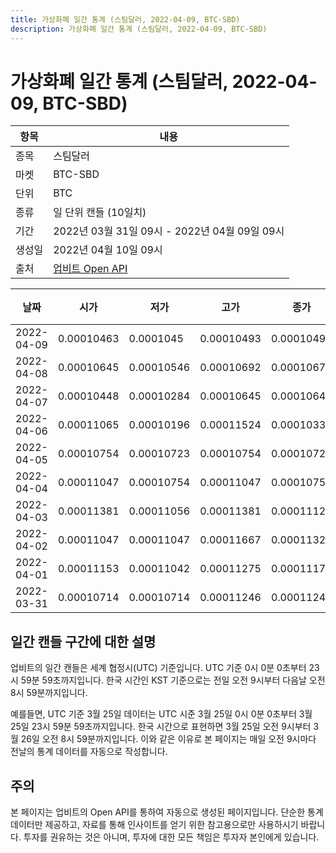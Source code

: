 ```yaml
---
title: 가상화폐 일간 통계 (스팀달러, 2022-04-09, BTC-SBD)
description: 가상화폐 일간 통계 (스팀달러, 2022-04-09, BTC-SBD)
---
```



가상화폐 일간 통계 (스팀달러, 2022-04-09, BTC-SBD)
===

|항목|내용|
|--|--|
|종목|스팀달러|
|마켓|BTC-SBD|
|단위|BTC|
|종류|일 단위 캔들 (10일치)|
|기간|2022년 03월 31일 09시 - 2022년 04월 09일 09시|
|생성일|2022년 04월 10일 09시|
|출처|[업비트 Open API](https://docs.upbit.com)|


|날짜|시가|저가|고가|종가|비고|
|--|--|--|--|--|--|
|2022-04-09|0.00010463|0.0001045|0.00010493|0.00010491|    |
|2022-04-08|0.00010645|0.00010546|0.00010692|0.00010676|    |
|2022-04-07|0.00010448|0.00010284|0.00010645|0.00010645|    |
|2022-04-06|0.00011065|0.00010196|0.00011524|0.00010331|    |
|2022-04-05|0.00010754|0.00010723|0.00010754|0.00010723|    |
|2022-04-04|0.00011047|0.00010754|0.00011047|0.00010754|    |
|2022-04-03|0.00011381|0.00011056|0.00011381|0.00011127|    |
|2022-04-02|0.00011047|0.00011047|0.00011667|0.00011328|    |
|2022-04-01|0.00011153|0.00011042|0.00011275|0.00011172|    |
|2022-03-31|0.00010714|0.00010714|0.00011246|0.00011246|    |


일간 캔들 구간에 대한 설명
---


업비트의 일간 캔들은 세계 협정시(UTC) 기준입니다. 
UTC 기준 0시 0분 0초부터 23시 59분 59초까지입니다. 
한국 시간인 KST 기준으로는 전일 오전 9시부터 다음날 오전 8시 59분까지입니다. 


예를들면, UTC 기준 3월 25일 데이터는 UTC 시준 3월 25일 0시 0분 0초부터 3월 25일 23시 59분 59초까지입니다. 
한국 시간으로 표현하면 3월 25일 오전 9시부터 3월 26일 오전 8시 59분까지입니다. 
이와 같은 이유로 본 페이지는 매일 오전 9시마다 전날의 통계 데이터를 자동으로 작성합니다. 


주의
---


본 페이지는 업비트의 Open API를 통하여 자동으로 생성된 페이지입니다. 
단순한 통계 데이터만 제공하고, 자료를 통해 인사이트를 얻기 위한 참고용으로만 사용하시기 바랍니다. 
투자를 권유하는 것은 아니며, 투자에 대한 모든 책임은 투자자 본인에게 있습니다. 
